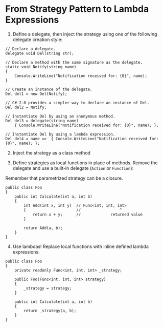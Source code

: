 From Strategy Pattern to Lambda Expressions
===========================================


1. Define a delegate, then inject the strategy using one of the following delegate creation style: 

```
// Declare a delegate.
delegate void Del(string str);

// Declare a method with the same signature as the delegate.
static void Notify(string name)
{
    Console.WriteLine("Notification received for: {0}", name);
}

// Create an instance of the delegate.
Del del1 = new Del(Notify);

// C# 2.0 provides a simpler way to declare an instance of Del.
Del del2 = Notify;

// Instantiate Del by using an anonymous method.
Del del3 = delegate(string name)
    { Console.WriteLine("Notification received for: {0}", name); };

// Instantiate Del by using a lambda expression.
Del del4 = name =>  { Console.WriteLine("Notification received for: {0}", name); };
```

2. Inject the strategy as a class method

3. Define strategies as local functions in place of methods. Remove the delegate and use a built-in delegate (`Action` or `Function`):

Remember that parametrized strategy can be a closure.

```
public class Foo
{
    public int Calculate(int a, int b)
    {
        int Add(int x, int y)  // Func<int, int, int>
        {                      //                 ^
            return x + y;      //             returned value
        }
        
        return Add(a, b);
    }
}
```


4. Use lambdas! Replace local functions with inline defined lambda expressions.

```
public class Foo
{
    private readonly Func<int, int, int> _strategy;

    public Foo(Func<int, int, int> strategy)
    {
        _strategy = strategy;
    }
    
    public int Calculate(int a, int b)
    {           
        return _strategy(a, b);
    }
}
```
